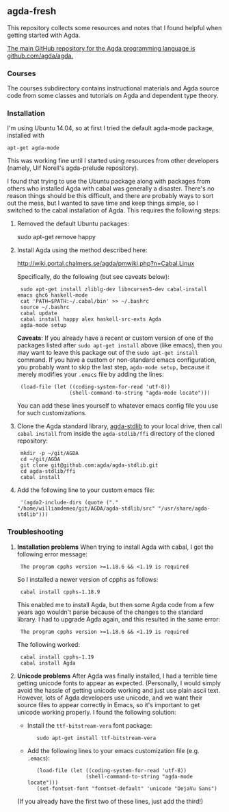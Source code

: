 ## agda-fresh

This repository collects some resources and notes that I found helpful when
getting started with Agda.

[The main GitHub repository for the Agda programming language is github.com/agda/agda.](https://github.com/agda/agda)

### Courses
The courses subdirectory contains instructional materials and Agda source code
from some classes and tutorials on Agda and dependent type theory.

### Installation
I'm using Ubuntu 14.04, so at first I tried the default agda-mode package,
installed with

    apt-get agda-mode

This was working fine until I started using resources from other developers
(namely, Ulf Norell's agda-prelude repository).

I found that trying to use the Ubuntu package along with packages from others
who installed Agda with cabal was generally a disaster.  There's no reason
things should be this difficult, and there are probably ways to sort out the
mess, but I wanted to save time and keep things simple, so I switched to
the cabal installation of Agda. This requires the following steps:

1. Removed the default Ubuntu packages:

    sudo apt-get remove happy

2. Install Agda using the method described here:

   http://wiki.portal.chalmers.se/agda/pmwiki.php?n=Cabal.Linux

   Specifically, do the following (but see caveats below):

        sudo apt-get install zliblg-dev libncurses5-dev cabal-install emacs ghc6 haskell-mode
    	cat 'PATH=$PATH:~/.cabal/bin' >> ~/.bashrc
    	source ~/.bashrc
    	cabal update
    	cabal install happy alex haskell-src-exts Agda
    	agda-mode setup

   **Caveats**: If you already have a recent or custom version of one of the
   packages listed after `sudo apt-get install` above (like emacs), then you may
   want to leave this package out of the `sudo apt-get install` command.
   If you have a custom or non-standard emacs configuration, you probably want
   to skip the last step, `agda-mode setup,` because it merely modifies your
   `.emacs` file by adding the lines: 

        (load-file (let ((coding-system-for-read 'utf-8))
                        (shell-command-to-string "agda-mode locate")))

   You can add these lines yourself to whatever emacs config file you use for
   such customizations.

3. Clone the Agda standard library, [agda-stdlib](https://github.com/agda/agda-stdlib)
   to your local drive, then call `cabal install` from inside the
   `agda-stdlib/ffi` directory of the cloned repository:

        mkdir -p ~/git/AGDA
        cd ~/git/AGDA
        git clone git@github.com:agda/agda-stdlib.git
		cd agda-stdlib/ffi
		cabal install

4. Add the following line to your custom emacs file:

        '(agda2-include-dirs (quote ("." "/home/williamdemeo/git/AGDA/agda-stdlib/src" "/usr/share/agda-stdlib")))


### Troubleshooting

1. **Installation problems** When trying to install Agda with cabal, I got the
   following error message:
   
        The program cpphs version >=1.18.6 && <1.19 is required

   So I installed a newer version of cpphs as follows:

        cabal install cpphs-1.18.9

   This enabled me to install Agda, but then some Agda code from a few years ago
   wouldn't parse because of the changes to the standard library.  I had to
   upgrade Agda again, and this resulted in the same error:

        The program cpphs version >=1.18.6 && <1.19 is required

   The following worked:

        cabal install cpphs-1.19
        cabal install Agda

2. **Unicode problems** After Agda was finally installed, I had a terrible time
   getting unicode fonts to appear as expected.  (Personally, I would simply
   avoid the hassle of getting unicode working and just use plain ascii
   text. However, lots of Agda developers use unicode, and we want their source
   files to appear correctly in Emacs, so it's important to get unicode working
   properly. I found the following solution: 

   - Install the `ttf-bitstream-vera` font package:

            sudo apt-get install ttf-bitstream-vera

   - Add the following lines to your emacs customization file (e.g. `.emacs`):

            (load-file (let ((coding-system-for-read 'utf-8))
                            (shell-command-to-string "agda-mode locate")))
            (set-fontset-font "fontset-default" 'unicode "DejaVu Sans")

   (If you already have the first two of these lines, just add the third!)
   

